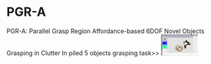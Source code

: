 # PGR-A
PGR-A: Parallel Grasp Region Affordance-based 6DOF Novel  Objects Grasping in Clutter
In piled 5 objects grasping task>>
![image](https://github.com/jack6099boy/PGR-A/blob/main/pile_5_objects_with.gif)
